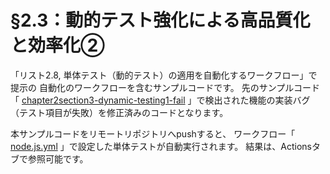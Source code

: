# §2.3：動的テスト強化による高品質化と効率化②

「リスト2.8, 単体テスト（動的テスト）の適用を自動化するワークフロー」で提示の
自動化のワークフローを含むサンプルコードです。
先のサンプルコード「
[chapter2section3-dynamic-testing1-fail](https://github.com/hoshimado/gsh10-tbf16-sample/tree/chapter2section3-dynamic-testing1-fail)
」で検出された機能の実装バグ（テスト項目が失敗）を修正済みのコードとなります。

本サンプルコードをリモートリポジトリへpushすると、
ワークフロー「
[node.js.yml](./.github/workflows/node.js.yml)
」で設定した単体テストが自動実行されます。
結果は、Actionsタブで参照可能です。

